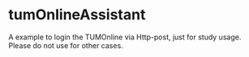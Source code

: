 # tumOnlineAssistant
A example to login the TUMOnline via Http-post, just for study usage. Please do not use for other cases.
